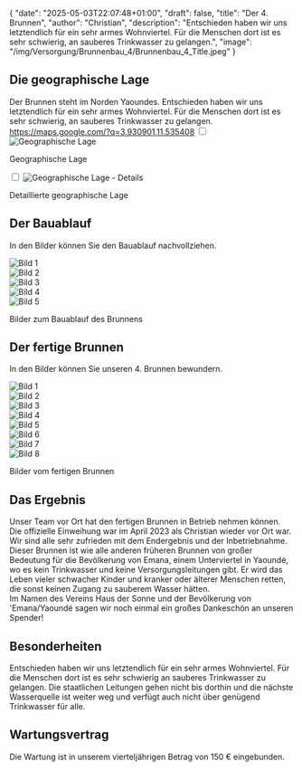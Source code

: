 {
    "date": "2025-05-03T22:07:48+01:00",
    "draft": false,
    "title": "Der 4. Brunnen",
    "author": "Christian",
    "description": "Entschieden haben wir uns letztendlich für ein sehr armes Wohnviertel. Für die Menschen dort ist es sehr schwierig, an sauberes Trinkwasser zu gelangen.",
    "image": "/img/Versorgung/Brunnenbau_4/Brunnenbau_4_Title.jpeg"
}

## Die geographische Lage
Der Brunnen steht im Norden Yaoundes. Entschieden haben wir uns letztendlich für ein sehr armes Wohnviertel. Für die Menschen dort ist es sehr schwierig, an sauberes Trinkwasser zu gelangen.
https://maps.google.com/?q=3.930901,11.535408
<input type="checkbox" id="expand-image1" />
<label for="expand-image1">
  <img class="img-centered" src="/img/Versorgung/Brunnenbau_4/GeographischeLage_Kamerun.png#imagemd"     alt="Geographische Lage" />
</label>
<p class="img-caption">Geographische Lage</p>
<input type="checkbox" id="expand-image2" />
<label for="expand-image2">
  <img class="img-centered" src="/img/Versorgung/Brunnenbau_4/GeographischeLage_Details.png#imagemd"     alt="Geographische Lage - Details" />
</label>
<p class="img-caption">Detaillierte geographische Lage</p>

## Der Bauablauf
In den Bilder können Sie den Bauablauf nachvollziehen.
<div class="swiper-container swiper-container-portrait">
  <div class="swiper-wrapper">
    <div class="swiper-slide">
        <img src="/img/Versorgung/Brunnenbau_4/Fortschritt (1).jpg" alt="Bild 1" />
    </div>
    <div class="swiper-slide">
        <img src="/img/Versorgung/Brunnenbau_4/Fortschritt (2).jpg" alt="Bild 2" />
    </div>
    <div class="swiper-slide">
        <img src="/img/Versorgung/Brunnenbau_4/Fortschritt (3).jpg" alt="Bild 3" />
    </div>
    <div class="swiper-slide">
        <img src="/img/Versorgung/Brunnenbau_4/Fortschritt (4).jpg" alt="Bild 4" />
    </div>
    <div class="swiper-slide">
        <img src="/img/Versorgung/Brunnenbau_5/Fortschritt (5).jpg" alt="Bild 5" />
    </div>
  </div>
  <!-- Navigation -->
  <div class="swiper-button-prev"></div>
  <div class="swiper-button-next"></div>
  <div class="swiper-pagination"></div>
</div>
<p class="img-caption">Bilder zum Bauablauf des Brunnens</p>

## Der fertige Brunnen
In den Bilder können Sie unseren 4. Brunnen bewundern.
<div class="swiper-container swiper-container-portrait">
  <div class="swiper-wrapper">
    <div class="swiper-slide">
        <img src="/img/Versorgung/Brunnenbau_4/Brunnen (1).jpeg" alt="Bild 1" />
    </div>
        <div class="swiper-slide">
        <img src="/img/Versorgung/Brunnenbau_4/Brunnen (2).jpeg" alt="Bild 2" />
    </div>
        <div class="swiper-slide">
        <img src="/img/Versorgung/Brunnenbau_4/Brunnen (3).jpeg" alt="Bild 3" />
    </div>
        <div class="swiper-slide">
        <img src="/img/Versorgung/Brunnenbau_4/Brunnen (4).jpeg" alt="Bild 4" />
    </div>
        <div class="swiper-slide">
        <img src="/img/Versorgung/Brunnenbau_4/Brunnen (5).jpeg" alt="Bild 5" />
    </div>
        <div class="swiper-slide">
        <img src="/img/Versorgung/Brunnenbau_4/Brunnen (1).jpg" alt="Bild 6" />
    </div>
    <div class="swiper-slide">
        <img src="/img/Versorgung/Brunnenbau_4/Brunnen (2).jpg" alt="Bild 7" />
    </div>
    <div class="swiper-slide">
        <img src="/img/Versorgung/Brunnenbau_4/Brunnen (3).jpg" alt="Bild 8" />
    </div>
  </div>
  <!-- Navigation -->
  <div class="swiper-button-prev"></div>
  <div class="swiper-button-next"></div>
  <div class="swiper-pagination"></div>
</div>
<p class="img-caption">Bilder vom fertigen Brunnen</p>

## Das Ergebnis
Unser Team vor Ort hat den fertigen Brunnen in Betrieb nehmen können. Die offizielle Einweihung war im April 2023 als Christian wieder vor Ort war. Wir sind alle sehr zufrieden mit dem Endergebnis und der Inbetriebnahme. Dieser Brunnen ist wie alle anderen früheren Brunnen von großer Bedeutung für die Bevölkerung von Emana, einem Unterviertel in Yaoundé, wo es kein Trinkwasser und keine Versorgungsleitungen gibt. 
Er wird das Leben vieler schwacher Kinder und kranker oder älterer Menschen retten, die sonst keinen Zugang zu sauberem Wasser hätten.  
Im Namen des Vereins Haus der Sonne und der Bevölkerung von 'Emana/Yaoundé sagen wir noch einmal ein großes Dankeschön an unseren Spender!

## Besonderheiten
Entschieden haben wir uns letztendlich für ein sehr armes Wohnviertel. Für die Menschen dort ist es sehr schwierig an sauberes Trinkwasser zu gelangen. Die staatlichen Leitungen gehen nicht bis dorthin und die nächste Wasserquelle ist weiter weg und verfügt auch nicht über genügend Trinkwasser für alle.

## Wartungsvertrag
Die Wartung ist in unserem vierteljährigen Betrag von 150 € eingebunden.
<br>
<br>